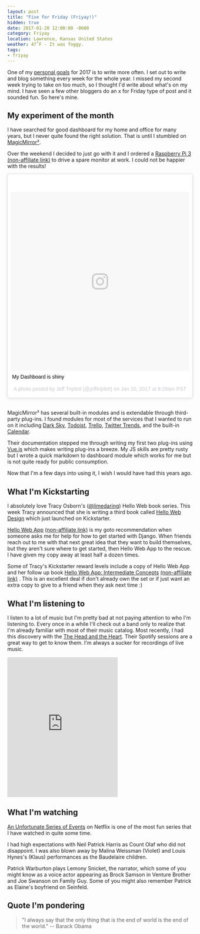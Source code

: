 ```yaml
---
layout: post
title: "Five for Friday (Friyay!)"
hidden: true
date: 2017-01-20 12:00:00 -0600
category: Friyay
location: Lawrence, Kansas United States
weather: 47˚F - It was foggy.
tags:
- friyay
---
```


One of my [personal goals](https://github.com/jefftriplett/personal-goals) for 2017 is to write more often. I set out to write and blog something every week for the whole year. I missed my second week trying to take on too much, so I thought I'd write about what's on my mind. I have seen a few other bloggers do an x for Friday type of post and it sounded fun. So here's mine.

## My experiment of the month

I have searched for good dashboard for my home and office for many years, but I never quite found the right solution. That is until I stumbled on [MagicMirror²](https://magicmirror.builders/). 

Over the weekend I decided to just go with it and I ordered a [Raspberry Pi 3](https://www.amazon.com/gp/search/ref=as_li_qf_sp_sr_tl?ie=UTF8&tag=jefftriplet07-20&keywords=B01CD5VC92&index=aps&camp=1789&creative=9325&linkCode=ur2&linkId=6d6316c841a4778fda7b1afc4f128c84) [(non-affiliate link)](https://www.amazon.com/Raspberry-Pi-RASP-PI-3-Model-Motherboard/dp/B01CD5VC92) to drive a spare monitor at work. I could not be happier with the results!

<blockquote class="instagram-media" data-instgrm-captioned data-instgrm-version="7" style=" background:#FFF; border:0; border-radius:3px; box-shadow:0 0 1px 0 rgba(0,0,0,0.5),0 1px 10px 0 rgba(0,0,0,0.15); margin: 1px; max-width:658px; padding:0; width:99.375%; width:-webkit-calc(100% - 2px); width:calc(100% - 2px);"><div style="padding:8px;"> <div style=" background:#F8F8F8; line-height:0; margin-top:40px; padding:50.0% 0; text-align:center; width:100%;"> <div style=" background:url(data:image/png;base64,iVBORw0KGgoAAAANSUhEUgAAACwAAAAsCAMAAAApWqozAAAABGdBTUEAALGPC/xhBQAAAAFzUkdCAK7OHOkAAAAMUExURczMzPf399fX1+bm5mzY9AMAAADiSURBVDjLvZXbEsMgCES5/P8/t9FuRVCRmU73JWlzosgSIIZURCjo/ad+EQJJB4Hv8BFt+IDpQoCx1wjOSBFhh2XssxEIYn3ulI/6MNReE07UIWJEv8UEOWDS88LY97kqyTliJKKtuYBbruAyVh5wOHiXmpi5we58Ek028czwyuQdLKPG1Bkb4NnM+VeAnfHqn1k4+GPT6uGQcvu2h2OVuIf/gWUFyy8OWEpdyZSa3aVCqpVoVvzZZ2VTnn2wU8qzVjDDetO90GSy9mVLqtgYSy231MxrY6I2gGqjrTY0L8fxCxfCBbhWrsYYAAAAAElFTkSuQmCC); display:block; height:44px; margin:0 auto -44px; position:relative; top:-22px; width:44px;"></div></div> <p style=" margin:8px 0 0 0; padding:0 4px;"> <a href="https://www.instagram.com/p/BPfjARkj307/" style=" color:#000; font-family:Arial,sans-serif; font-size:14px; font-style:normal; font-weight:normal; line-height:17px; text-decoration:none; word-wrap:break-word;" target="_blank">My Dashboard is shiny</a></p> <p style=" color:#c9c8cd; font-family:Arial,sans-serif; font-size:14px; line-height:17px; margin-bottom:0; margin-top:8px; overflow:hidden; padding:8px 0 7px; text-align:center; text-overflow:ellipsis; white-space:nowrap;">A photo posted by Jeff Triplett (@jefftriplett) on <time style=" font-family:Arial,sans-serif; font-size:14px; line-height:17px;" datetime="2017-01-20T16:29:29+00:00">Jan 20, 2017 at 8:29am PST</time></p></div></blockquote>

<br>

MagicMirror² has several built-in modules and is extendable through third-party plug-ins. I found modules for most of the services that I wanted to run on it including [Dark Sky](https://github.com/dmcinnes/MMM-forecast-io), [Todoist](https://github.com/cbrooker/MMM-Todoist), [Trello](https://github.com/Jopyth/MMM-Trello), [Twitter Trends](https://github.com/AdamMoses-GitHub/MMM-TwitterTrendsByPlace), and the built-in [Calendar](https://github.com/MichMich/MagicMirror/tree/develop/modules/default/calendar). 

Their documentation stepped me through writing my first two plug-ins using [Vue.js](https://vuejs.org/) which makes writing plug-ins a breeze. My JS skills are pretty rusty but I wrote a quick markdown to dashboard module which works for me but is not quite ready for public consumption.

Now that I'm a few days into using it, I wish I would have had this years ago.

## What I'm Kickstarting

I absolutely love Tracy Osborn's ([@limedaring](https://twitter.com/limedaring)) Hello Web book series. This week Tracy announced that she is writing a third book called [Hello Web Design](https://www.kickstarter.com/projects/1868398473/hello-web-design-design-basics-for-non-designers) which just launched on Kickstarter.

[Hello Web App](https://www.amazon.com/Hello-Web-App-Learn-Build-ebook/dp/B00U5MMZ2E/?tag=jefftriplet07-20) [(non-affiliate link)](https://www.amazon.com/Hello-Web-App-Learn-Build-ebook/dp/B00U5MMZ2E/) is my goto recommendation when someone asks me for help for how to get started with Django. When friends reach out to me with that next great idea that they want to build themselves, but they aren't sure where to get started, then Hello Web App to the rescue. I have given my copy away at least half a dozen times. 

Some of Tracy's Kickstarter reward levels include a copy of Hello Web App and her follow up book [Hello Web App: Intermediate Concepts](https://www.amazon.com/Hello-Web-App-Intermediate-Successful-ebook/dp/B01774NMEW/?tag=jefftriplet07-20) [(non-affiliate link)](https://www.amazon.com/Hello-Web-App-Intermediate-Successful-ebook/dp/B01774NMEW/) . This is an excellent deal if don't already own the set or if just want an extra copy to give to a friend when they ask next time :)

## What I'm listening to

I listen to a lot of music but I'm pretty bad at not paying attention to who I'm listening to. Every once in a while I'll check out a band only to realize that I'm already familiar with most of their music catalog. Most recently, I had this discovery with the [The Head and the Heart](https://en.wikipedia.org/wiki/The_Head_and_the_Heart). Their Spotify sessions are a great way to get to know them. I'm always a sucker for recordings of live music.

<iframe src="https://embed.spotify.com/?uri=spotify%3Aalbum%3A2NEs5bVvRsZdlFkF3XSad6" width="300" height="380" frameborder="0" allowtransparency="true"></iframe>

## What I'm watching

[An Unfortunate Series of Events]() on Netflix is one of the most fun series that I have watched in quite some time. 

I had high expectations with Neil Patrick Harris as Count Olaf who did not disappoint. I was also blown away by Malina Weissman (Violet) and Louis Hynes's (Klaus) performances as the Baudelaire children. 

Patrick Warburton plays Lemony Snicket, the narrator, which some of you might know as a voice actor appearing as Brock Samson in Venture Brother and Joe Swanson on Family Guy. Some of you might also remember Patrick as Elaine's boyfriend on Seinfeld. 

## Quote I'm pondering

> "I always say that the only thing that is the end of world is the end of the world." -- Barack Obama

<script async defer src="//platform.instagram.com/en_US/embeds.js"></script>
